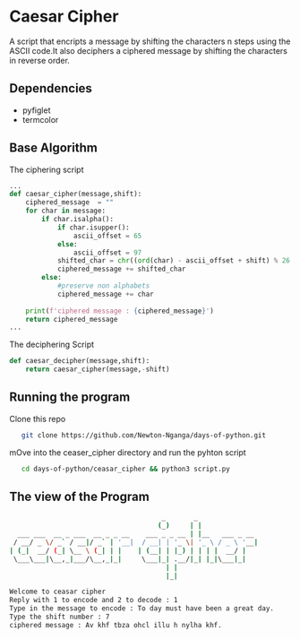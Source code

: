 # Caesar Cipher
A script that encripts a message by shifting the characters n steps using the ASCII code.It also deciphers a ciphered message by shifting the characters in reverse order.

## Dependencies  
- pyfiglet  
- termcolor  
  
##  Base Algorithm

The ciphering script  
```python
...
def caesar_cipher(message,shift):
    ciphered_message  = ""
    for char in message:
        if char.isalpha():
            if char.isupper():
                ascii_offset = 65
            else:
                ascii_offset = 97
            shifted_char = chr((ord(char) - ascii_offset + shift) % 26 + ascii_offset)
            ciphered_message += shifted_char
        else:
            #preserve non alphabets
            ciphered_message += char
            
    print(f'ciphered message : {ciphered_message}')
    return ciphered_message
...
```
The deciphering Script  
```python
def caesar_decipher(message,shift):
    return caesar_cipher(message,-shift)
```
## Running the program
 Clone this repo
 ```sh
    git clone https://github.com/Newton-Nganga/days-of-python.git
 ```
 mOve into the ceaser_cipher directory and run the pyhton script
 ```sh
    cd days-of-python/ceasar_cipher && python3 script.py
 ```
## The view of the Program
```sh
                                      _       _               
                                     (_)     | |              
  ___ ___  __ _ ___  __ _ _ __    ___ _ _ __ | |__   ___ _ __ 
 / __/ _ \/ _` / __|/ _` | '__|  / __| | '_ \| '_ \ / _ \ '__|
| (_|  __/ (_| \__ \ (_| | |    | (__| | |_) | | | |  __/ |   
 \___\___|\__,_|___/\__,_|_|     \___|_| .__/|_| |_|\___|_|   
                                       | |                    
                                       |_|                    

Welcome to ceasar cipher
Reply with 1 to encode and 2 to decode : 1
Type in the message to encode : To day must have been a great day.
Type the shift number : 7
ciphered message : Av khf tbza ohcl illu h nylha khf.

```
